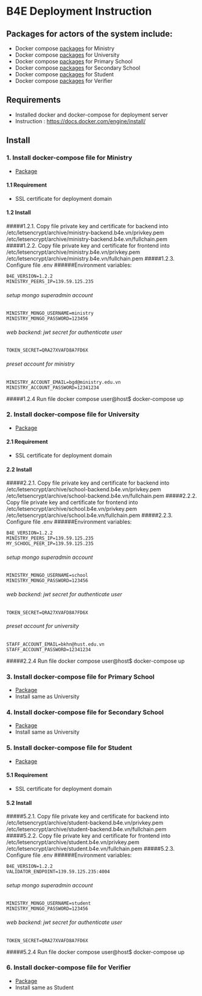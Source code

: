 # B4E Deployment Instruction

##  Packages for actors of the system include:

- Docker compose [packages](/ministry) for Ministry 
- Docker compose [packages](/school) for University
- Docker compose [packages](/primary) for Primary School
- Docker compose [packages](/secondary) for Secondary School
- Docker compose [packages](student) for Student 
- Docker compose [packages](/verifier) for Verifier 

## Requirements

- Installed docker and docker-compose for deployment server
- Instruction : https://docs.docker.com/engine/install/

## Install

### 1. Install docker-compose file for Ministry
    
- [Package](/ministry)

#### 1.1 Requirement
  - SSL certificate for deployment domain 
#### 1.2 Install
#####1.2.1. Copy file private key and certificate for backend into
    /etc/letsencrypt/archive/ministry-backend.b4e.vn/privkey.pem
    /etc/letsencrypt/archive/ministry-backend.b4e.vn/fullchain.pem 
#####1.2.2. Copy file private key and certificate for frontend into
    /etc/letsencrypt/archive/ministry.b4e.vn/privkey.pem
    /etc/letsencrypt/archive/ministry.b4e.vn/fullchain.pem
#####1.2.3. Configure file .env
######Environment variables:

    B4E_VERSION=1.2.2
    MINISTRY_PEERS_IP=139.59.125.235

###### setup mongo superadmin account
    MINISTRY_MONGO_USERNAME=ministry
    MINISTRY_MONGO_PASSWORD=123456

###### web backend: jwt secret for authenticate user
    TOKEN_SECRET=QRA27XVAFD8A7FD6X
###### preset account for ministry
    MINISTRY_ACCOUNT_EMAIL=bgd@ministry.edu.vn
    MINISTRY_ACCOUNT_PASSWORD=12341234

#####1.2.4 Run file docker compose
    user@host$ docker-compose up

### 2. Install docker-compose file for University
- [Package](/school)
#### 2.1 Requirement
  - SSL certificate for deployment domain 
#### 2.2 Install
#####2.2.1. Copy file private key and certificate for backend into
    /etc/letsencrypt/archive/school-backend.b4e.vn/privkey.pem
    /etc/letsencrypt/archive/school-backend.b4e.vn/fullchain.pem 
#####2.2.2. Copy file private key and certificate for frontend into
    /etc/letsencrypt/archive/school.b4e.vn/privkey.pem
    /etc/letsencrypt/archive/school.b4e.vn/fullchain.pem
#####2.2.3. Configure file .env
######Environment variables:

    B4E_VERSION=1.2.2
    MINISTRY_PEERS_IP=139.59.125.235
    MY_SCHOOL_PEER_IP=139.59.125.235

###### setup mongo superadmin account
    MINISTRY_MONGO_USERNAME=school
    MINISTRY_MONGO_PASSWORD=123456

###### web backend: jwt secret for authenticate user
    TOKEN_SECRET=QRA27XVAFD8A7FD6X
###### preset account for university
    STAFF_ACCOUNT_EMAIL=bkhn@hust.edu.vn
    STAFF_ACCOUNT_PASSWORD=12341234

#####2.2.4 Run file docker compose
    user@host$ docker-compose up

### 3. Install docker-compose file for Primary School
- [Package](/primary)
- Install same as University

### 4. Install docker-compose file for Secondary School
- [Package](/secondary)
- Install same as University

### 5. Install docker-compose file for Student
- [Package](/student)
#### 5.1 Requirement
  - SSL certificate for deployment domain 
#### 5.2 Install
#####5.2.1. Copy file private key and certificate for backend into
    /etc/letsencrypt/archive/student-backend.b4e.vn/privkey.pem
    /etc/letsencrypt/archive/student-backend.b4e.vn/fullchain.pem 
#####5.2.2. Copy file private key and certificate for frontend into
    /etc/letsencrypt/archive/student.b4e.vn/privkey.pem
    /etc/letsencrypt/archive/student.b4e.vn/fullchain.pem
#####5.2.3. Configure file .env
######Environment variables:

    B4E_VERSION=1.2.2
    VALIDATOR_ENDPOINT=139.59.125.235:4004

###### setup mongo superadmin account
    MINISTRY_MONGO_USERNAME=student
    MINISTRY_MONGO_PASSWORD=123456

###### web backend: jwt secret for authenticate user
    TOKEN_SECRET=QRA27XVAFD8A7FD6X

#####5.2.4 Run file docker compose
    user@host$ docker-compose up

### 6. Install docker-compose file for Verifier
- [Package](/verifier)
- Install same as Student